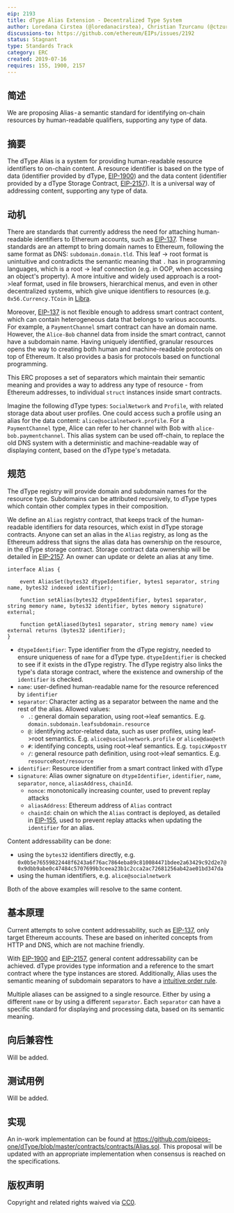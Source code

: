 ```yaml
---
eip: 2193
title: dType Alias Extension - Decentralized Type System
author: Loredana Cirstea (@loredanacirstea), Christian Tzurcanu (@ctzurcanu)
discussions-to: https://github.com/ethereum/EIPs/issues/2192
status: Stagnant
type: Standards Track
category: ERC
created: 2019-07-16
requires: 155, 1900, 2157
---
```


## 简述

We are proposing Alias - a semantic standard for identifying on-chain resources by human-readable qualifiers, supporting any type of data.

## 摘要

The dType Alias is a system for providing human-readable resource identifiers to on-chain content. A resource identifier is based on the type of data (identifier provided by dType, [EIP-1900](./eip-1900.md)) and the data content (identifier provided by a dType Storage Contract, [EIP-2157](./eip-2157.md)). It is a universal way of addressing content, supporting any type of data.

## 动机

There are standards that currently address the need for attaching human-readable identifiers to Ethereum accounts, such as [EIP-137](./eip-137.md). These standards are an attempt to bring domain names to Ethereum, following the same format as DNS: `subdomain.domain.tld`. This leaf -> root format is unintuitive and contradicts the semantic meaning that `.` has in programming languages, which is a root -> leaf connection (e.g. in OOP, when accessing an object's property). A more intuitive and widely used approach is a root->leaf format, used in file browsers, hierarchical menus, and even in other decentralized systems, which give unique identifiers to resources (e.g. `0x56.Currency.TCoin` in [Libra](https://medium.com/r/?url=https%3A%2F%2Fdevelopers.libra.org).

Moreover, [EIP-137](./eip-137.md) is not flexible enough to address smart contract content,  which can contain heterogeneous data that belongs to various accounts. For example, a `PaymentChannel` smart contract can have an domain name. However, the `Alice-Bob` channel data from inside the smart contract, cannot have a subdomain name. Having uniquely identified, granular resources opens the way to creating both human and machine-readable protocols on top of Ethereum. It also provides a basis for protocols based on functional programming.

This ERC proposes a set of separators which maintain their semantic meaning and provides a way to address any type of resource - from Ethereum addresses, to individual `struct` instances inside smart contracts.

Imagine the following dType types: `SocialNetwork` and `Profile`, with related storage data about user profiles. One could access such a profile using an alias for the data content: `alice@socialnetwork.profile`. For a `PaymentChannel` type, Alice can refer to her channel with Bob with `alice-bob.paymentchannel`. This alias system can be used off-chain, to replace the old DNS system with a deterministic and machine-readable way of displaying content, based on the dType type's metadata.

## 规范

The dType registry will provide domain and subdomain names for the resource type. Subdomains can be attributed recursively, to dType types which contain other complex types in their composition.

We define an `Alias` registry contract, that keeps track of the human-readable identifiers for data resources, which exist in dType storage contracts. Anyone can set an alias in the `Alias` registry, as long as the Ethereum address that signs the alias data has ownership on the resource, in the dType storage contract. Storage contract data ownership will be detailed in [EIP-2157](./eip-2157.md). An owner can update or delete an alias at any time.

```solidity
interface Alias {

    event AliasSet(bytes32 dtypeIdentifier, bytes1 separator, string name, bytes32 indexed identifier);

    function setAlias(bytes32 dtypeIdentifier, bytes1 separator, string memory name, bytes32 identifier, bytes memory signature) external;

    function getAliased(bytes1 separator, string memory name) view external returns (bytes32 identifier);
}
```

- `dtypeIdentifier`: Type identifier from the dType registry, needed to ensure uniqueness of `name` for a dType type. `dtypeIdentifier` is checked to see if it exists in the dType registry. The dType registry also links the type's data storage contract, where the existence and ownership of the `identifier` is checked.
- `name`: user-defined human-readable name for the resource referenced by `identifier`
- `separator`: Character acting as a separator between the name and the rest of the alias. Allowed values:
  - `.`: general domain separation, using root->leaf semantics. E.g. `domain.subdomain.leafsubdomain.resource`
  - `@`: identifying actor-related data, such as user profiles, using leaf->root semantics. E.g. `alice@socialnetwork.profile` or `alice@dao@eth`
  - `#`: identifying concepts, using root->leaf semantics. E.g. `topicX#postY`
  - `/`: general resource path definition, using root->leaf semantics. E.g. `resourceRoot/resource`
- `identifier`: Resource identifier from a smart contract linked with dType
- `signature`: Alias owner signature on `dtypeIdentifier`, `identifier`, `name`, `separator`, `nonce`, `aliasAddress`, `chainId`.
  - `nonce`: monotonically increasing counter, used to prevent replay attacks
  - `aliasAddress`: Ethereum address of `Alias` contract
  - `chainId`: chain on which the `Alias` contract is deployed, as detailed in [EIP-155](./eip-155.md), used to prevent replay attacks when updating the `identifier` for an alias.

Content addressability can be done:
- using the `bytes32` identifiers directly, e.g. `0x0b5e76559822448f6243a6f76ac7864eba89c810084471bdee2a63429c92d2e7@0x9dbb9abe0c47484c5707699b3ceea23b1c2cca2ac72681256ab42ae01bd347da`
- using the human identifiers, e.g. `alice@socialnetwork`

Both of the above examples will resolve to the same content.


## 基本原理

Current attempts to solve content addressability, such as [EIP-137](./eip-137.md), only target Ethereum accounts. These are based on inherited concepts from HTTP and DNS, which are not machine friendly.

With [EIP-1900](./eip-1900.md) and [EIP-2157](./eip-2157.md), general content addressability can be achieved. dType provides type information and a reference to the smart contract where the type instances are stored. Additionally, Alias uses the semantic meaning of subdomain separators to have a [intuitive order rule](https://github.com/loredanacirstea/articles/blob/master/articles/Flexible_Alias_or_Why_ENS_is_Obsolete.md).

Multiple aliases can be assigned to a single resource. Either by using a different `name` or by using a different `separator`. Each `separator` can have a specific standard for displaying and processing data, based on its semantic meaning.

## 向后兼容性

Will be added.

## 测试用例

Will be added.

## 实现

An in-work implementation can be found at https://github.com/pipeos-one/dType/blob/master/contracts/contracts/Alias.sol. This proposal will be updated with an appropriate implementation when consensus is reached on the specifications.

## 版权声明
Copyright and related rights waived via [CC0](../LICENSE.md).
